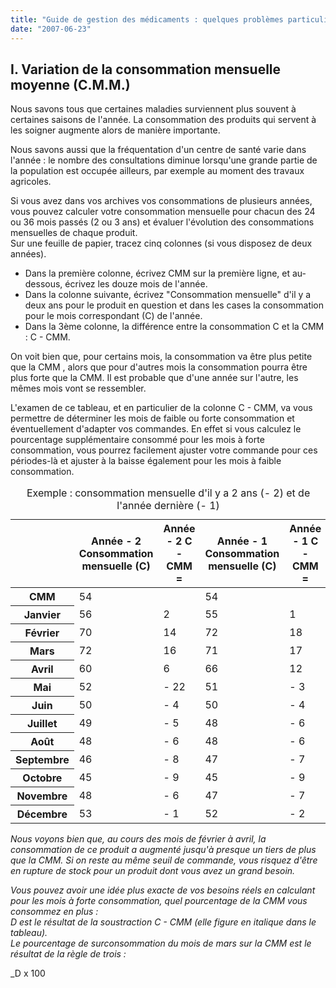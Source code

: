 ```yaml
---
title: "Guide de gestion des médicaments : quelques problèmes particuliers"
date: "2007-06-23"
---
```


## I. Variation de la consom­mation mensuelle moyenne (C.M.M.)

Nous savons tous que certaines maladies surviennent plus souvent à certaines saisons de l'année. La consommation des produits qui servent à les soigner augmente alors de manière importante.

Nous savons aussi que la fréquentation d'un centre de santé varie dans l'année : le nombre des consultations diminue lorsqu'une grande partie de la population est occupée ailleurs, par exemple au moment des travaux agricoles.

Si vous avez dans vos archives vos consom­mations de plusieurs années, vous pouvez calculer votre consommation mensuelle pour chacun des 24 ou 36 mois passés (2 ou 3 ans) et évaluer l'évolution des consommations mensuelles de chaque produit.  
Sur une feuille de papier, tracez cinq colonnes (si vous disposez de deux années).

*   Dans la pre­mière colonne, écrivez CMM sur la première ligne, et au-dessous, écrivez les douze mois de l'année.
*   Dans la colonne suivante, écrivez "Consommation mensuelle" d'il y a deux ans pour le produit en question et dans les cases la consommation pour le mois correspondant (C) de l'année.
*   Dans la 3ème colonne, la différence entre la consommation C et la CMM : C - CMM.

On voit bien que, pour certains mois, la consommation va être plus petite que la CMM , alors que pour d'autres mois la consommation pourra être plus forte que la CMM. Il est probable que d'une année sur l'autre, les mêmes mois vont se ressem­bler.

L'examen de ce tableau, et en particulier de la colonne C - CMM, va vous permettre de déterminer les mois de faible ou forte consom­mation et éventuellement d'adapter vos com­mandes. En effet si vous calculez le pourcen­tage supplémentaire consommé pour les mois à forte consommation, vous pourrez facilement ajuster votre commande pour ces périodes-là et ajuster à la baisse également pour les mois à faible consommation.

<table>
<caption>Exemple : consommation mensuelle d'il y a 2 ans (- 2) et de l'année dernière (- 1)</caption>

<thead>

<tr>

<th scope="row"> </th>

<th scope="col">Année - 2  
Consommation  
mensuelle (C)</th>

<th scope="col" style="width: 76px;">Année - 2  
C - CMM =</th>

<th scope="col" style="width: 65px;">Année - 1  
Consommation  
mensuelle (C)</th>

<th scope="col">Année - 1  
C - CMM =</th>

</tr>

</thead>

<tbody>

<tr>

<th scope="row">CMM</th>

<td class="rtecenter">54</td>

<td class="rtecenter" style="width: 80px;"> </td>

<td class="rtecenter" style="width: 69px;">54</td>

<td class="rtecenter"> </td>

</tr>

<tr>

<th scope="row">Janvier</th>

<td class="rtecenter">56</td>

<td class="rtecenter" style="width: 80px;">2</td>

<td class="rtecenter" style="width: 69px;">55</td>

<td class="rtecenter">1</td>

</tr>

<tr>

<th scope="row">Février</th>

<td class="rtecenter">70</td>

<td class="rtecenter" style="width: 80px;">14</td>

<td class="rtecenter" style="width: 69px;">72</td>

<td class="rtecenter">18</td>

</tr>

<tr>

<th scope="row">Mars</th>

<td class="rtecenter">72</td>

<td class="rtecenter" style="width: 80px;">16</td>

<td class="rtecenter" style="width: 69px;">71</td>

<td class="rtecenter">17</td>

</tr>

<tr>

<th scope="row">Avril</th>

<td class="rtecenter">60</td>

<td class="rtecenter" style="width: 80px;">6</td>

<td class="rtecenter" style="width: 69px;">66</td>

<td class="rtecenter">12</td>

</tr>

<tr>

<th scope="row">Mai</th>

<td class="rtecenter">52</td>

<td class="rtecenter" style="width: 80px;">- 22</td>

<td class="rtecenter" style="width: 69px;">51</td>

<td class="rtecenter">- 3</td>

</tr>

<tr>

<th scope="row">Juin</th>

<td class="rtecenter">50</td>

<td class="rtecenter" style="width: 80px;">- 4</td>

<td class="rtecenter" style="width: 69px;">50</td>

<td class="rtecenter">- 4</td>

</tr>

<tr>

<th scope="row">Juillet</th>

<td class="rtecenter">49</td>

<td class="rtecenter" style="width: 80px;">- 5</td>

<td class="rtecenter" style="width: 69px;">48</td>

<td class="rtecenter">- 6</td>

</tr>

<tr>

<th scope="row">Août</th>

<td class="rtecenter">48</td>

<td class="rtecenter" style="width: 80px;">- 6</td>

<td class="rtecenter" style="width: 69px;">48</td>

<td class="rtecenter">- 6</td>

</tr>

<tr>

<th scope="row">Septembre</th>

<td class="rtecenter">46</td>

<td class="rtecenter" style="width: 80px;">- 8</td>

<td class="rtecenter" style="width: 69px;">47</td>

<td class="rtecenter">- 7</td>

</tr>

<tr>

<th scope="row">Octobre</th>

<td class="rtecenter">45</td>

<td class="rtecenter" style="width: 80px;">- 9</td>

<td class="rtecenter" style="width: 69px;">45</td>

<td class="rtecenter">- 9</td>

</tr>

<tr>

<th scope="row">Novembre</th>

<td class="rtecenter">48</td>

<td class="rtecenter" style="width: 80px;">- 6</td>

<td class="rtecenter" style="width: 69px;">47</td>

<td class="rtecenter">- 7</td>

</tr>

<tr>

<th scope="row">Décembre</th>

<td class="rtecenter">53</td>

<td class="rtecenter" style="width: 80px;">- 1</td>

<td class="rtecenter" style="width: 69px;">52</td>

<td class="rtecenter">- 2</td>

</tr>

</tbody>

</table>

_Nous voyons bien que, au cours des mois de février à avril, la consommation de ce produit a augmenté jusqu'à presque un tiers de plus que la CMM. Si on reste au même seuil de com­mande, vous risquez d'être en rupture de stock pour un produit dont vous avez un grand besoin._

_Vous pouvez avoir une idée plus exacte de vos besoins réels en calculant pour les mois à forte consommation, quel pourcentage de la CMM vous consommez en plus :  
D est le résultat de la soustraction C - CMM (elle figure en italique dans le tableau).  
Le pourcentage de surconsommation du mois de mars sur la CMM est le résultat de la règle de trois :_

_D x 100